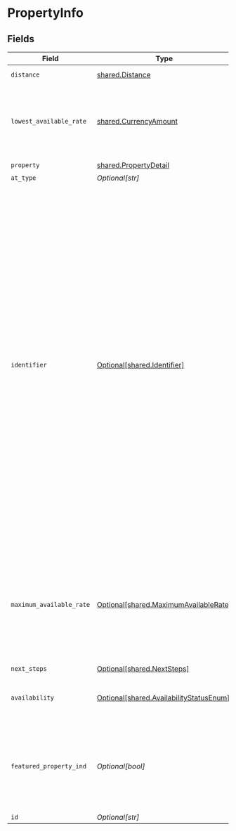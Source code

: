 # PropertyInfo


## Fields

| Field                                                                                                                                                                                                                                                                                                                                                                                                                               | Type                                                                                                                                                                                                                                                                                                                                                                                                                                | Required                                                                                                                                                                                                                                                                                                                                                                                                                            | Description                                                                                                                                                                                                                                                                                                                                                                                                                         |
| ----------------------------------------------------------------------------------------------------------------------------------------------------------------------------------------------------------------------------------------------------------------------------------------------------------------------------------------------------------------------------------------------------------------------------------- | ----------------------------------------------------------------------------------------------------------------------------------------------------------------------------------------------------------------------------------------------------------------------------------------------------------------------------------------------------------------------------------------------------------------------------------- | ----------------------------------------------------------------------------------------------------------------------------------------------------------------------------------------------------------------------------------------------------------------------------------------------------------------------------------------------------------------------------------------------------------------------------------- | ----------------------------------------------------------------------------------------------------------------------------------------------------------------------------------------------------------------------------------------------------------------------------------------------------------------------------------------------------------------------------------------------------------------------------------- |
| `distance`                                                                                                                                                                                                                                                                                                                                                                                                                          | [shared.Distance](../../models/shared/distance.md)                                                                                                                                                                                                                                                                                                                                                                                  | :heavy_check_mark:                                                                                                                                                                                                                                                                                                                                                                                                                  | A search radius                                                                                                                                                                                                                                                                                                                                                                                                                     |
| `lowest_available_rate`                                                                                                                                                                                                                                                                                                                                                                                                             | [shared.CurrencyAmount](../../models/shared/currencyamount.md)                                                                                                                                                                                                                                                                                                                                                                      | :heavy_check_mark:                                                                                                                                                                                                                                                                                                                                                                                                                  | A monetary amount, up to 4 decimal places. Decimal place needs to be included.                                                                                                                                                                                                                                                                                                                                                      |
| `property`                                                                                                                                                                                                                                                                                                                                                                                                                          | [shared.PropertyDetail](../../models/shared/propertydetail.md)                                                                                                                                                                                                                                                                                                                                                                      | :heavy_check_mark:                                                                                                                                                                                                                                                                                                                                                                                                                  | N/A                                                                                                                                                                                                                                                                                                                                                                                                                                 |
| `at_type`                                                                                                                                                                                                                                                                                                                                                                                                                           | *Optional[str]*                                                                                                                                                                                                                                                                                                                                                                                                                     | :heavy_minus_sign:                                                                                                                                                                                                                                                                                                                                                                                                                  | N/A                                                                                                                                                                                                                                                                                                                                                                                                                                 |
| `identifier`                                                                                                                                                                                                                                                                                                                                                                                                                        | [Optional[shared.Identifier]](../../models/shared/identifier.md)                                                                                                                                                                                                                                                                                                                                                                    | :heavy_minus_sign:                                                                                                                                                                                                                                                                                                                                                                                                                  | Identifier provides the ability to create a globally unique identifier. For the identifier to be globally unique it must have a system provided identifier and the system must be identified using a global naming authority. System identification uses the domain naming system (DNS) to assure they are globally unique and should be an URL. The system provided ID will typically be a primary or surrogate key in a database. |
| `maximum_available_rate`                                                                                                                                                                                                                                                                                                                                                                                                            | [Optional[shared.MaximumAvailableRate]](../../models/shared/maximumavailablerate.md)                                                                                                                                                                                                                                                                                                                                                | :heavy_minus_sign:                                                                                                                                                                                                                                                                                                                                                                                                                  | Maximum Available Rate for this Property, including the authority who provided the rate if it is different from the PropertyInfo authority.                                                                                                                                                                                                                                                                                         |
| `next_steps`                                                                                                                                                                                                                                                                                                                                                                                                                        | [Optional[shared.NextSteps]](../../models/shared/nextsteps.md)                                                                                                                                                                                                                                                                                                                                                                      | :heavy_minus_sign:                                                                                                                                                                                                                                                                                                                                                                                                                  | N/A                                                                                                                                                                                                                                                                                                                                                                                                                                 |
| `availability`                                                                                                                                                                                                                                                                                                                                                                                                                      | [Optional[shared.AvailabilityStatusEnum]](../../models/shared/availabilitystatusenum.md)                                                                                                                                                                                                                                                                                                                                            | :heavy_minus_sign:                                                                                                                                                                                                                                                                                                                                                                                                                  | Identifies the availability status of an item.                                                                                                                                                                                                                                                                                                                                                                                      |
| `featured_property_ind`                                                                                                                                                                                                                                                                                                                                                                                                             | *Optional[bool]*                                                                                                                                                                                                                                                                                                                                                                                                                    | :heavy_minus_sign:                                                                                                                                                                                                                                                                                                                                                                                                                  | If present and true then this property was added to the list based on criteria other than those in the request                                                                                                                                                                                                                                                                                                                      |
| `id`                                                                                                                                                                                                                                                                                                                                                                                                                                | *Optional[str]*                                                                                                                                                                                                                                                                                                                                                                                                                     | :heavy_minus_sign:                                                                                                                                                                                                                                                                                                                                                                                                                  | N/A                                                                                                                                                                                                                                                                                                                                                                                                                                 |